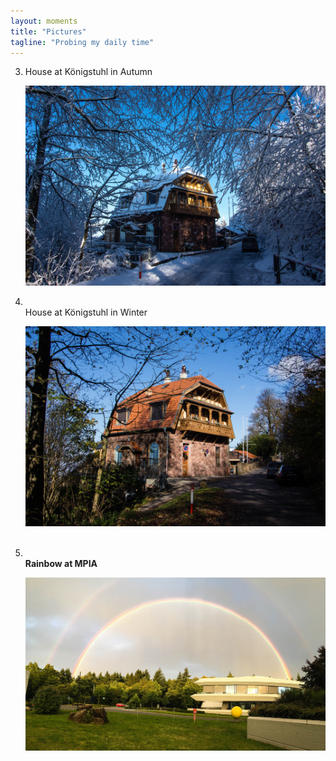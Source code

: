 ```yaml
---
layout: moments
title: "Pictures"
tagline: "Probing my daily time"
---
```


3. House at Königstuhl in Autumn
    <div> <img src="/img/house.jpg" alt=""> </div>

2. <br>House at Königstuhl in Winter
    <div> <img src="/img/house1.jpg" alt=""> </div><br />

1. <br>**Rainbow at MPIA**
    <div> <img src="/img/rainbow.jpg" alt=""> </div><br />
